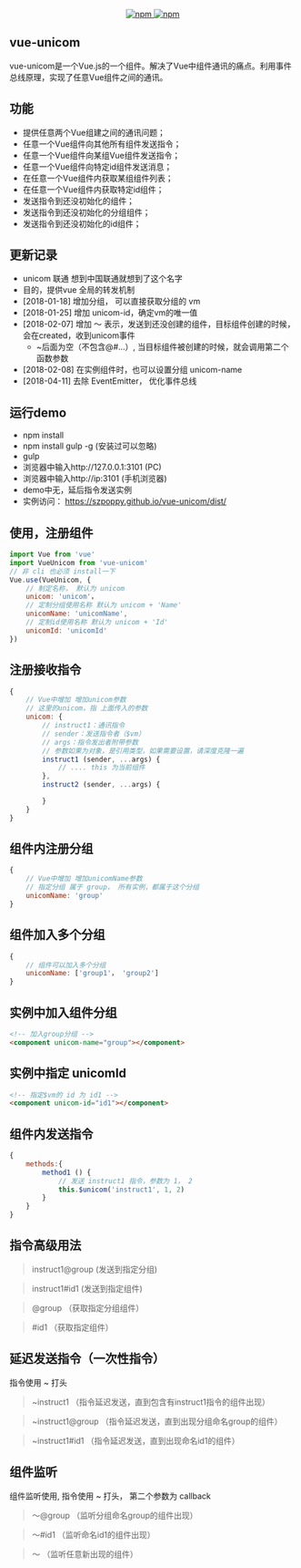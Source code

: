 

<p align="center">
   <a href="https://www.npmjs.com/package/vue-unicom">
   		<img src="https://img.shields.io/npm/v/vue-unicom.svg?style=flat" alt="npm">
   </a>
   <a href="https://www.npmjs.com/package/vue-unicom">
   		<img src="https://img.shields.io/npm/dm/vue-unicom.svg?style=flat" alt="npm">
   </a>
</p>
 


## vue-unicom

vue-unicom是一个Vue.js的一个组件。解决了Vue中组件通讯的痛点。利用事件总线原理，实现了任意Vue组件之间的通讯。


## 功能

- 提供任意两个Vue组建之间的通讯问题；
- 任意一个Vue组件向其他所有组件发送指令；
- 任意一个Vue组件向某组Vue组件发送指令；
- 任意一个Vue组件向特定id组件发送消息；
- 在任意一个Vue组件内获取某组组件列表；
- 在任意一个Vue组件内获取特定id组件；
- 发送指令到还没初始化的组件；
- 发送指令到还没初始化的分组组件；
- 发送指令到还没初始化的id组件；



## 更新记录

* unicom 联通 想到中国联通就想到了这个名字
* 目的，提供vue 全局的转发机制
* [2018-01-18] 增加分组， 可以直接获取分组的 vm
* [2018-01-25] 增加 unicom-id，确定vm的唯一值
* [2018-02-07] 增加 ～ 表示，发送到还没创建的组件，目标组件创建的时候，会在created，收到unicom事件
  - ~后面为空（不包含@#...）, 当目标组件被创建的时候，就会调用第二个函数参数
* [2018-02-08] 在实例组件时，也可以设置分组 unicom-name
* [2018-04-11] 去除 EventEmitter， 优化事件总线


## 运行demo
- npm install
- npm install gulp -g   (安装过可以忽略)
- gulp
- 浏览器中输入http://127.0.0.1:3101 (PC)
- 浏览器中输入http://ip:3101 (手机浏览器)
- demo中无，延后指令发送实例
- 实例访问： https://szpoppy.github.io/vue-unicom/dist/



## 使用，注册组件
````javascript
import Vue from 'vue'
import VueUnicom from 'vue-unicom'
// 非 cli 也必须 install一下
Vue.use(VueUnicom, {
    // 制定名称， 默认为 unicom
    unicom: 'unicom'，
    // 定制分组使用名称 默认为 unicom + 'Name'
    unicomName: 'unicomName',
    // 定制id使用名称 默认为 unicom + 'Id'
    unicomId: 'unicomId'
})
````

## 注册接收指令
````javascript
{
    // Vue中增加 增加unicom参数
    // 这里的unicom，指 上面传入的参数
    unicom: {
        // instruct1：通讯指令
        // sender：发送指令者（$vm）
        // args：指令发出者附带参数
        // 参数如果为对象，是引用类型，如果需要设置，请深度克隆一遍
        instruct1 (sender, ...args) {
            // .... this 为当前组件
        },
        instruct2 (sender, ...args) {

        }
    }
}
````

## 组件内注册分组
````javascript
{
    // Vue中增加 增加unicomName参数
    // 指定分组 属于 group， 所有实例，都属于这个分组
    unicomName: 'group'
}
````


## 组件加入多个分组
````javascript
{
    // 组件可以加入多个分组
    unicomName: ['group1'， 'group2']
}
````


## 实例中加入组件分组
````html
<!-- 加入group分组 -->
<component unicom-name="group"></component>
````


## 实例中指定 unicomId
````html
<!-- 指定$vm的 id 为 id1 -->
<component unicom-id="id1"></component>
````


## 组件内发送指令
````javascript
{
    methods:{
        method1 () {
            // 发送 instruct1 指令，参数为 1， 2
            this.$unicom('instruct1', 1, 2)
        }
    }
}
````

## 指令高级用法

> instruct1@group   (发送到指定分组)

> instruct1#id1     (发送到指定组件)

> @group            （获取指定分组组件）

> \#id1             （获取指定组件）



## 延迟发送指令（一次性指令）

指令使用 ~ 打头

> \~instruct1       （指令延迟发送，直到包含有instruct1指令的组件出现）

> \~instruct1@group （指令延迟发送，直到出现分组命名group的组件）

> \~instruct1#id1   （指令延迟发送，直到出现命名id1的组件）



## 组件监听

组件监听使用, 指令使用 ~ 打头， 第二个参数为 callback 

> ～@group          （监听分组命名group的组件出现）

> ～#id1            （监听命名id1的组件出现）

> ～                （监听任意新出现的组件）